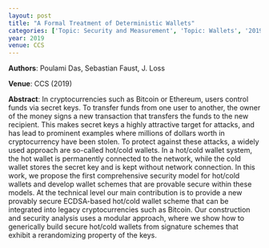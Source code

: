 ```yaml
---
layout: post
title: "A Formal Treatment of Deterministic Wallets"
categories: ['Topic: Security and Measurement', 'Topic: Wallets', '2019', 'Venue: CCS']
year: 2019
venue: CCS
---
```

**Authors**: Poulami Das, Sebastian Faust, J. Loss

**Venue**: CCS (2019)

**Abstract**: In cryptocurrencies such as Bitcoin or Ethereum, users control funds via secret keys. To transfer funds from one user to another, the owner of the money signs a new transaction that transfers the funds to the new recipient. This makes secret keys a highly attractive target for attacks, and has lead to prominent examples where millions of dollars worth in cryptocurrency have been stolen. To protect against these attacks, a widely used approach are so-called hot/cold wallets. In a hot/cold wallet system, the hot wallet is permanently connected to the network, while the cold wallet stores the secret key and is kept without network connection. In this work, we propose the first comprehensive security model for hot/cold wallets and develop wallet schemes that are provable secure within these models. At the technical level our main contribution is to provide a new provably secure ECDSA-based hot/cold wallet scheme that can be integrated into legacy cryptocurrencies such as Bitcoin. Our construction and security analysis uses a modular approach, where we show how to generically build secure hot/cold wallets from signature schemes that exhibit a rerandomizing property of the keys.
